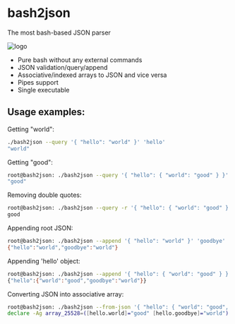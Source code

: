# bash2json
The most bash-based JSON parser

![logo](https://repo.tirito.de/assets/images/bash2json_banner.jpg)

* Pure bash without any external commands
* JSON validation/query/append
* Associative/indexed arrays to JSON and vice versa
* Pipes support
* Single executable

## Usage examples:
Getting "world": 
```bash
./bash2json --query '{ "hello": "world" }' 'hello'
"world"
``` 

Getting "good":
```bash
root@bash2json: ./bash2json --query '{ "hello": { "world": "good" } }' 'hello.world'
"good"
``` 

Removing double quotes:

```bash
root@bash2json: ./bash2json --query -r '{ "hello": { "world": "good" } }' 'hello.world'
good
``` 

Appending root JSON:

```bash
root@bash2json: ./bash2json --append '{ "hello": "world" }' 'goodbye' 'world'
{"hello":"world","goodbye":"world"}
``` 

Appending 'hello' object:

```bash
root@bash2json: ./bash2json --append '{ "hello": { "world": "good" } }' 'hello.goodbye' 'world'
{"hello":{"world":"good","goodbye":"world"}}
``` 

Converting JSON into associative array:
```bash
root@bash2json: ./bash2json --from-json '{ "hello": { "world": "good", "goodbye": "world" } }'
declare -Ag array_25528=([hello.world]="good" [hello.goodbye]="world")
``` 

